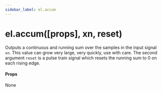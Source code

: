 ```yaml
---
sidebar_label: el.accum
---
```


# el.accum([props], xn, reset)

Outputs a continuous and running sum over the samples in the input signal `xn`. This
value can grow very large, very quickly, use with care. The second argument `reset` is
a pulse train signal which resets the running sum to 0 on each rising edge.

#### Props

None
